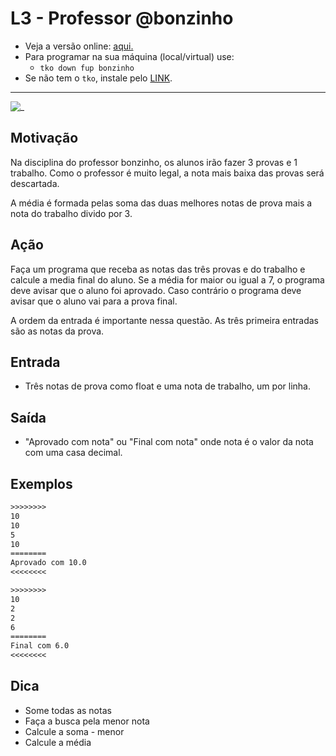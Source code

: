# L3 - Professor @bonzinho

- Veja a versão online: [aqui.](https://github.com/qxcodefup/arcade/blob/master/base/bonzinho/Readme.md)
- Para programar na sua máquina (local/virtual) use:
  - `tko down fup bonzinho`
- Se não tem o `tko`, instale pelo [LINK](https://github.com/senapk/tko#tko).

---

![_](https://raw.githubusercontent.com/qxcodefup/arcade/master/base/bonzinho/cover.jpg)

## Motivação

Na disciplina do professor bonzinho, os alunos irão fazer 3 provas e 1 trabalho. Como o professor é muito legal, a nota mais baixa das provas será descartada.

A média é formada pelas soma das duas melhores notas de prova mais a nota do trabalho divido por 3.  

## Ação

Faça um programa que receba as notas das três provas e do trabalho e calcule a media final do aluno. Se a média for maior ou igual a 7, o programa deve avisar que o aluno foi aprovado. Caso contrário o programa deve avisar que o aluno vai para a prova final.

A ordem da entrada é importante nessa questão. As três primeira entradas são as notas da prova.  

## Entrada

- Três notas de prova como float e uma nota de trabalho, um por linha.

## Saída

- "Aprovado com nota" ou "Final com nota" onde nota é o valor da nota com uma casa decimal.  

## Exemplos

``` txt
>>>>>>>>
10
10
5
10
========
Aprovado com 10.0
<<<<<<<<

>>>>>>>>
10
2
2
6
========
Final com 6.0
<<<<<<<<
```

## Dica

- Some todas as notas
- Faça a busca pela menor nota
- Calcule a soma - menor
- Calcule a média
